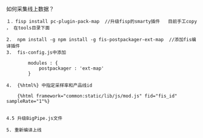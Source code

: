 如何采集线上数据？

    １．fisp install pc-plugin-pack-map  //升级fisp的smarty插件   目前手工copy ， 在tools目录下面

    2.  npm install -g npm install -g fis-postpackager-ext-map  //添加fis编译插件
    3.  fis-config.js中添加

            modules : {
                postpackager : 'ext-map'
            }

    4.  {%html%} 中指定采样率和产品线id

        {%html framework="common:static/lib/js/mod.js" fid="fis_id" sampleRate="1"%}


    4.5 升级BigPipe.js文件

    5. 重新编译上线